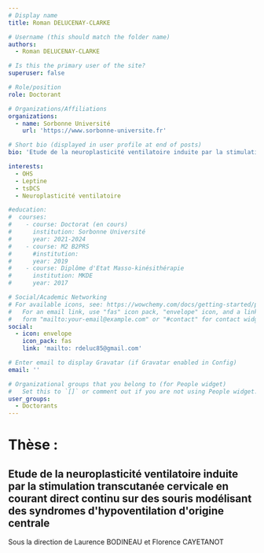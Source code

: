 ```yaml
---
# Display name
title: Roman DELUCENAY-CLARKE

# Username (this should match the folder name)
authors:
  - Roman DELUCENAY-CLARKE

# Is this the primary user of the site?
superuser: false

# Role/position
role: Doctorant

# Organizations/Affiliations
organizations:
  - name: Sorbonne Université
    url: 'https://www.sorbonne-universite.fr'

# Short bio (displayed in user profile at end of posts)
bio: 'Etude de la neuroplasticité ventilatoire induite par la stimulation transcutanée cervicale en courant direct continu sur des souris modélisant des syndromes d'hypoventilation d'origine centrale'

interests:
  - OHS
  - Leptine
  - tsDCS
  - Neuroplasticité ventilatoire

#education:
#  courses:
#    - course: Doctorat (en cours)
#      institution: Sorbonne Université
#      year: 2021-2024
#    - course: M2 B2PRS
#      #institution: 
#      year: 2019
#    - course: Diplôme d'Etat Masso-kinésithérapie
#      institution: MKDE
#      year: 2017

# Social/Academic Networking
# For available icons, see: https://wowchemy.com/docs/getting-started/page-builder/#icons
#   For an email link, use "fas" icon pack, "envelope" icon, and a link in the
#   form "mailto:your-email@example.com" or "#contact" for contact widget.
social:
  - icon: envelope
    icon_pack: fas
    link: 'mailto: rdeluc85@gmail.com'

# Enter email to display Gravatar (if Gravatar enabled in Config)
email: ''

# Organizational groups that you belong to (for People widget)
#   Set this to `[]` or comment out if you are not using People widget.
user_groups:
  - Doctorants
---
```


# Thèse :
## Etude de la neuroplasticité ventilatoire induite par la stimulation transcutanée cervicale en courant direct continu sur des souris modélisant des syndromes d'hypoventilation d'origine centrale
Sous la direction de Laurence BODINEAU et Florence CAYETANOT

